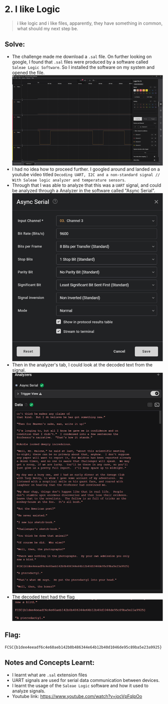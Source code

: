 
# 2. I like Logic
>i like logic and i like files, apparently, they have something in common, what should my next step be.

## Solve:
- The challenge made me download a `.sal` file. On further looking on google, I found that `.sal` files were produced by a software called `Saleae Logic Software`. So I installed the software on my system and opened the file.
	![saleae.png](images/saleae.png)
- I had no idea how to proceed further. I googled around and landed on a youtube video titled `Decoding UART, I2C and a non-standard signal // With Saleae logic analyzer and temperature sensors`.
- Through that I was able to analyze that this was a `UART` signal, and could be analyzed through a Analyzer in the software called "Async Serial".
	![saleae2.png](images/saleae2.png)
- Then in the analyzer's tab, I could look at the decoded text from the signal.
	![saleae3.png](images/saleae3.png)
- The decoded text had the flag
	![saleae4.png](images/saleae4.png)

## Flag:
```
FCSC{b1dee4eeadf6c4e60aeb142b0b486344e64b12b40d1046de95c89ba5e23a9925}
```

## Notes and Concepts Learnt:
- I learnt what are `.sal` extension files
- UART signals are used for serial data communication between devices.
- I learnt the usage of the `Saleae Logic` software and how it used to analyze signals.
- Youtube link: https://www.youtube.com/watch?v=jocVpFqlpOo
